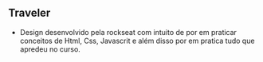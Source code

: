 ## Traveler

- Design desenvolvido pela rockseat com intuito de por em praticar conceitos de Html, Css, Javascrit e além disso por em pratica tudo que apredeu no curso.
